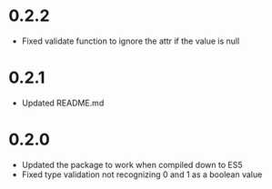 # 0.2.2

* Fixed validate function to ignore the attr if the value is null

# 0.2.1

* Updated README.md

# 0.2.0

* Updated the package to work when compiled down to ES5
* Fixed type validation not recognizing 0 and 1 as a boolean value